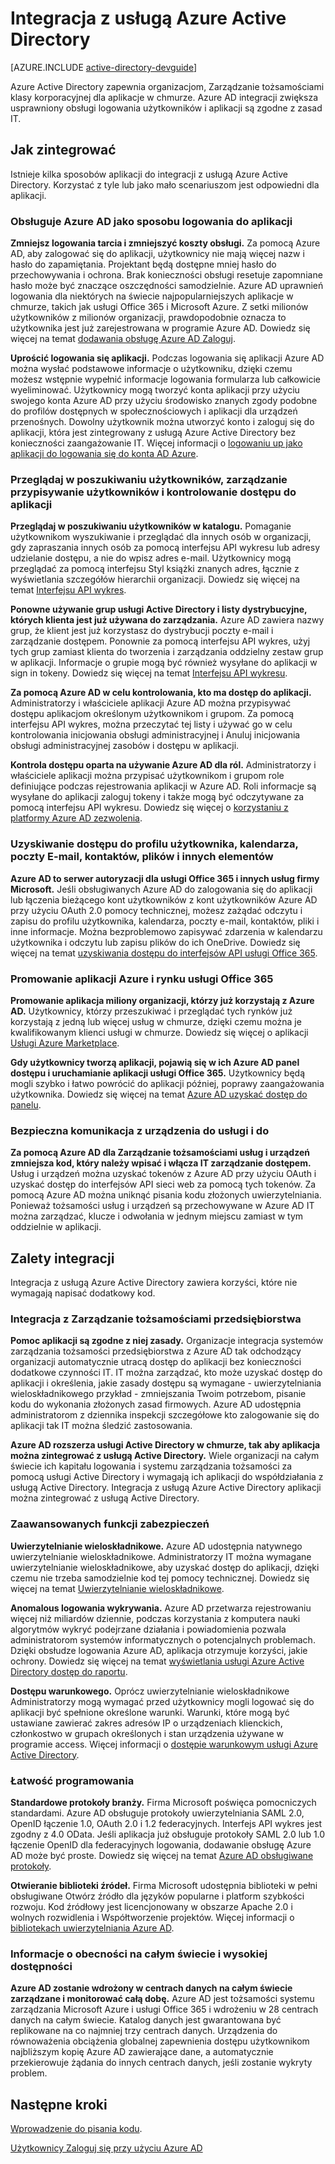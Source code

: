<properties
   pageTitle="Jak zintegrować z usługą Azure Active Directory | Microsoft Azure"
   description="Przewodnik po zalet i zasoby dotyczące integracji z usługą Azure Active Directory."
   services="active-directory"
   documentationCenter="dev-center-name"
   authors="bryanla"
   manager="mbaldwin"
   editor=""/>

<tags
   ms.service="active-directory"
   ms.devlang="na"
   ms.topic="article"
   ms.tgt_pltfrm="na"
   ms.workload="identity"
   ms.date="09/16/2016"
   ms.author="mbaldwin"/>

# <a name="integrating-with-azure-active-directory"></a>Integracja z usługą Azure Active Directory

[AZURE.INCLUDE [active-directory-devguide](../../../includes/active-directory-devguide.md)]

Azure Active Directory zapewnia organizacjom, Zarządzanie tożsamościami klasy korporacyjnej dla aplikacje w chmurze.  Azure AD integracji zwiększa usprawniony obsługi logowania użytkowników i aplikacji są zgodne z zasad IT.

## <a name="how-to-integrate"></a>Jak zintegrować

Istnieje kilka sposobów aplikacji do integracji z usługą Azure Active Directory.  Korzystać z tyle lub jako mało scenariuszom jest odpowiedni dla aplikacji.

### <a name="support-azure-ad-as-a-way-to-sign-in-to-your-application"></a>Obsługuje Azure AD jako sposobu logowania do aplikacji

**Zmniejsz logowania tarcia i zmniejszyć koszty obsługi.** Za pomocą Azure AD, aby zalogować się do aplikacji, użytkownicy nie mają więcej nazw i hasło do zapamiętania.  Projektant będą dostępne mniej hasło do przechowywania i ochrona.  Brak konieczności obsługi resetuje zapomniane hasło może być znaczące oszczędności samodzielnie.  Azure AD uprawnień logowania dla niektórych na świecie najpopularniejszych aplikacje w chmurze, takich jak usługi Office 365 i Microsoft Azure.  Z setki milionów użytkowników z milionów organizacji, prawdopodobnie oznacza to użytkownika jest już zarejestrowana w programie Azure AD.  Dowiedz się więcej na temat [dodawania obsługę Azure AD Zaloguj](../active-directory-authentication-scenarios.md).

**Uprościć logowania się aplikacji.**  Podczas logowania się aplikacji Azure AD można wysłać podstawowe informacje o użytkowniku, dzięki czemu możesz wstępnie wypełnić informacje logowania formularza lub całkowicie wyeliminować.  Użytkownicy mogą tworzyć konta aplikacji przy użyciu swojego konta Azure AD przy użyciu środowisko znanych zgody podobne do profilów dostępnych w społecznościowych i aplikacji dla urządzeń przenośnych.  Dowolny użytkownik można utworzyć konto i zaloguj się do aplikacji, która jest zintegrowany z usługą Azure Active Directory bez konieczności zaangażowanie IT.  Więcej informacji o [logowaniu up jako aplikacji do logowania się do konta AD Azure](../../app-service-mobile/app-service-mobile-how-to-configure-active-directory-authentication.md).

### <a name="browse-for-users-manage-user-provisioning-and-control-access-to-your-application"></a>Przeglądaj w poszukiwaniu użytkowników, zarządzanie przypisywanie użytkowników i kontrolowanie dostępu do aplikacji

**Przeglądaj w poszukiwaniu użytkowników w katalogu.**  Pomaganie użytkownikom wyszukiwanie i przeglądać dla innych osób w organizacji, gdy zapraszania innych osób za pomocą interfejsu API wykresu lub adresy udzielanie dostępu, a nie do wpisz adres e-mail.  Użytkownicy mogą przeglądać za pomocą interfejsu Styl książki znanych adres, łącznie z wyświetlania szczegółów hierarchii organizacji.  Dowiedz się więcej na temat [Interfejsu API wykres](../active-directory-graph-api.md).

**Ponowne używanie grup usługi Active Directory i listy dystrybucyjne, których klienta jest już używana do zarządzania.**  Azure AD zawiera nazwy grup, że klient jest już korzystasz do dystrybucji poczty e-mail i zarządzanie dostępem.  Ponownie za pomocą interfejsu API wykres, użyj tych grup zamiast klienta do tworzenia i zarządzania oddzielny zestaw grup w aplikacji.  Informacje o grupie mogą być również wysyłane do aplikacji w sign in tokeny.  Dowiedz się więcej na temat [Interfejsu API wykresu](../active-directory-graph-api.md).

**Za pomocą Azure AD w celu kontrolowania, kto ma dostęp do aplikacji.**  Administratorzy i właściciele aplikacji Azure AD można przypisywać dostępu aplikacjom określonym użytkownikom i grupom.  Za pomocą interfejsu API wykres, można przeczytać tej listy i używać go w celu kontrolowania inicjowania obsługi administracyjnej i Anuluj inicjowania obsługi administracyjnej zasobów i dostępu w aplikacji.

**Kontrola dostępu oparta na używanie Azure AD dla ról.**  Administratorzy i właściciele aplikacji można przypisać użytkownikom i grupom role definiujące podczas rejestrowania aplikacji w Azure AD.  Roli informacje są wysyłane do aplikacji zaloguj tokeny i także mogą być odczytywane za pomocą interfejsu API wykresu.  Dowiedz się więcej o [korzystaniu z platformy Azure AD zezwolenia](http://blogs.technet.com/b/ad/archive/2014/12/18/azure-active-directory-now-with-group-claims-and-application-roles.aspx).

### <a name="get-access-to-users-profile-calendar-email-contacts-files-and-more"></a>Uzyskiwanie dostępu do profilu użytkownika, kalendarza, poczty E-mail, kontaktów, plików i innych elementów

**Azure AD to serwer autoryzacji dla usługi Office 365 i innych usług firmy Microsoft.**  Jeśli obsługiwanych Azure AD do zalogowania się do aplikacji lub łączenia bieżącego kont użytkowników z kont użytkowników Azure AD przy użyciu OAuth 2.0 pomocy technicznej, możesz zażądać odczytu i zapisu do profilu użytkownika, kalendarza, poczty e-mail, kontaktów, pliki i inne informacje.  Można bezproblemowo zapisywać zdarzenia w kalendarzu użytkownika i odczytu lub zapisu plików do ich OneDrive.  Dowiedz się więcej na temat [uzyskiwania dostępu do interfejsów API usługi Office 365](https://msdn.microsoft.com/office/office365/howto/platform-development-overview).

### <a name="promote-your-application-in-the-azure-and-office-365-marketplaces"></a>Promowanie aplikacji Azure i rynku usługi Office 365

**Promowanie aplikacja miliony organizacji, którzy już korzystają z Azure AD.**  Użytkownicy, którzy przeszukiwać i przeglądać tych rynków już korzystają z jedną lub więcej usług w chmurze, dzięki czemu można je kwalifikowanym klienci usługi w chmurze.  Dowiedz się więcej o aplikacji [Usługi Azure Marketplace](https://azure.microsoft.com/marketplace/partner-program/).

**Gdy użytkownicy tworzą aplikacji, pojawią się w ich Azure AD panel dostępu i uruchamianie aplikacji usługi Office 365.**  Użytkownicy będą mogli szybko i łatwo powrócić do aplikacji później, poprawy zaangażowania użytkownika.  Dowiedz się więcej na temat [Azure AD uzyskać dostęp do panelu](../active-directory-saas-access-panel-introduction.md).

### <a name="secure-device-to-service-and-service-to-service-communication"></a>Bezpieczna komunikacja z urządzenia do usługi i do

**Za pomocą Azure AD dla Zarządzanie tożsamościami usług i urządzeń zmniejsza kod, który należy wpisać i włącza IT zarządzanie dostępem.**  Usług i urządzeń można uzyskać tokenów z Azure AD przy użyciu OAuth i uzyskać dostęp do interfejsów API sieci web za pomocą tych tokenów.  Za pomocą Azure AD można uniknąć pisania kodu złożonych uwierzytelniania.  Ponieważ tożsamości usług i urządzeń są przechowywane w Azure AD IT można zarządzać, klucze i odwołania w jednym miejscu zamiast w tym oddzielnie w aplikacji.

## <a name="benefits-of-integration"></a>Zalety integracji

Integracja z usługą Azure Active Directory zawiera korzyści, które nie wymagają napisać dodatkowy kod.

### <a name="integration-with-enterprise-identity-management"></a>Integracja z Zarządzanie tożsamościami przedsiębiorstwa

**Pomoc aplikacji są zgodne z niej zasady.**  Organizacje integracja systemów zarządzania tożsamości przedsiębiorstwa z Azure AD tak odchodzący organizacji automatycznie utracą dostęp do aplikacji bez konieczności dodatkowe czynności IT.  IT można zarządzać, kto może uzyskać dostęp do aplikacji i określenia, jakie zasady dostępu są wymagane - uwierzytelniania wieloskładnikowego przykład - zmniejszania Twoim potrzebom, pisanie kodu do wykonania złożonych zasad firmowych.  Azure AD udostępnia administratorom z dziennika inspekcji szczegółowe kto zalogowanie się do aplikacji tak IT można śledzić zastosowania.

**Azure AD rozszerza usługi Active Directory w chmurze, tak aby aplikacja można zintegrować z usługą Active Directory.**  Wiele organizacji na całym świecie ich kapitału logowania i systemu zarządzania tożsamości za pomocą usługi Active Directory i wymagają ich aplikacji do współdziałania z usługą Active Directory.  Integracja z usługą Azure Active Directory aplikacji można zintegrować z usługą Active Directory.

### <a name="advanced-security-features"></a>Zaawansowanych funkcji zabezpieczeń

**Uwierzytelnianie wieloskładnikowe.**  Azure AD udostępnia natywnego uwierzytelnianie wieloskładnikowe.  Administratorzy IT można wymagane uwierzytelnianie wieloskładnikowe, aby uzyskać dostęp do aplikacji, dzięki czemu nie trzeba samodzielnie kod tej pomocy technicznej.  Dowiedz się więcej na temat [Uwierzytelnianie wieloskładnikowe](https://azure.microsoft.com/documentation/services/multi-factor-authentication/).

**Anomalous logowania wykrywania.**  Azure AD przetwarza rejestrowaniu więcej niż miliardów dziennie, podczas korzystania z komputera nauki algorytmów wykryć podejrzane działania i powiadomienia pozwala administratorom systemów informatycznych o potencjalnych problemach.  Dzięki obsłudze logowania Azure AD, aplikacja otrzymuje korzyści, jakie ochrony. Dowiedz się więcej na temat [wyświetlania usługi Azure Active Directory dostęp do raportu](../active-directory-view-access-usage-reports.md).

**Dostępu warunkowego.**  Oprócz uwierzytelnianie wieloskładnikowe Administratorzy mogą wymagać przed użytkownicy mogli logować się do aplikacji być spełnione określone warunki.  Warunki, które mogą być ustawiane zawierać zakres adresów IP o urządzeniach klienckich, członkostwo w grupach określonych i stan urządzenia używane w programie access.  Więcej informacji o [dostępie warunkowym usługi Azure Active Directory](../active-directory-conditional-access.md).

### <a name="easy-development"></a>Łatwość programowania

**Standardowe protokoły branży.**  Firma Microsoft poświęca pomocniczych standardami.  Azure AD obsługuje protokoły uwierzytelniania SAML 2.0, OpenID łączenie 1.0, OAuth 2.0 i 1.2 federacyjnych.  Interfejs API wykres jest zgodny z 4.0 OData.  Jeśli aplikacja już obsługuje protokoły SAML 2.0 lub 1.0 łączenie OpenID dla federacyjnych logowania, dodawanie obsługę Azure AD może być proste.  Dowiedz się więcej na temat [Azure AD obsługiwane protokoły](../active-directory-authentication-protocols.md).

**Otwieranie biblioteki źródeł.**  Firma Microsoft udostępnia biblioteki w pełni obsługiwane Otwórz źródło dla języków popularne i platform szybkości rozwoju.  Kod źródłowy jest licencjonowany w obszarze Apache 2.0 i wolnych rozwidlenia i Współtworzenie projektów.  Więcej informacji o [bibliotekach uwierzytelniania Azure AD](../active-directory-authentication-libraries.md).

### <a name="worldwide-presence-and-high-availability"></a>Informacje o obecności na całym świecie i wysokiej dostępności

**Azure AD zostanie wdrożony w centrach danych na całym świecie zarządzane i monitorować całą dobę.**  Azure AD jest tożsamości systemu zarządzania Microsoft Azure i usługi Office 365 i wdrożeniu w 28 centrach danych na całym świecie.  Katalog danych jest gwarantowana być replikowane na co najmniej trzy centrach danych.  Urządzenia do równoważenia obciążenia globalnej zapewnienia dostępu użytkownikom najbliższym kopię Azure AD zawierające dane, a automatycznie przekierowuje żądania do innych centrach danych, jeśli zostanie wykryty problem.

## <a name="next-steps"></a>Następne kroki

[Wprowadzenie do pisania kodu](../active-directory-developers-guide.md#getting-started).

[Użytkownicy Zaloguj się przy użyciu Azure AD](../active-directory-authentication-scenarios.md)
